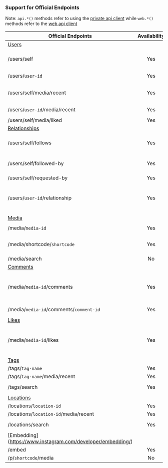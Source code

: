 ### Support for Official Endpoints

Note: ``api.*()`` methods refer to using the [private api client](instagram_private_api/) while ``web.*()`` methods refer to the [web api client](instagram_web_api/)

Official Endpoints | Availability | Notes |
 ------- | :----------: | ----- |
[Users](https://www.instagram.com/developer/endpoints/users/) | 
/users/self | Yes | ``api.current_user()``, ``web.user_info()`` with account userid
/users/``user-id`` | Yes | ``api.user_info()``, ``web.user_info()``
/users/self/media/recent | Yes | Use ``api.user_feed()``, ``web.user_feed()`` with account userid
/users/``user-id``/media/recent | Yes | ``api.user_feed()``, ``web.user_feed()``
/users/self/media/liked | Yes | ``api.feed_liked()``
[Relationships](https://www.instagram.com/developer/endpoints/relationships/) | 
/users/self/follows | Yes | Use ``api.user_following()``, ``web.user_following()`` with account userid
/users/self/followed-by | Yes | Use ``api.user_followers()``, ``web.user_followers()`` with account userid
/users/self/requested-by | Yes | ``api.friendships_pending()``
/users/``user-id``/relationship | Yes | ``api.friendships_show()``, ``api.friendships_create()``, ``api.friendships_destroy()``, ``web.friendships_create()``, ``web.friendships_destroy()``
[Media](https://www.instagram.com/developer/endpoints/media/) |
/media/``media-id`` | Yes | ``api.media_info(), web.media_info()``
/media/shortcode/``shortcode`` | Yes | Use ``api.oembed()`` to get the media_id and then call ``api.media_info()`` with it
/media/search | No
[Comments](https://www.instagram.com/developer/endpoints/comments/) |
/media/``media-id``/comments | Yes | ``api.media_comments()``, ``api.media_n_comments()``, ``api.post_comment()``, ``web.media_comments()``, ``web.post_comment()``
/media/``media-id``/comments/``comment-id`` | Yes | ``api.delete_comment()``, ``web.delete_comment()``
[Likes](https://www.instagram.com/developer/endpoints/likes/) |
/media/``media-id``/likes | Yes | ``api.media_likers()``, ``api.post_like()``, ``api.delete_like()``, ``web.post_like()``, ``web.delete_like()``
[Tags](https://www.instagram.com/developer/endpoints/tags/) |
/tags/``tag-name`` | Yes | ``api.tag_info()``
/tags/``tag-name``/media/recent | Yes | ``api.feed_tag()``
/tags/search | Yes | ``api.tag_search()``, ``web.search()``
[Locations](https://www.instagram.com/developer/endpoints/locations/) |
/locations/``location-id`` | Yes | ``api.location_info()``
/locations/``location-id``/media/recent | Yes | ``api.feed_location()``
/locations/search | Yes | ``api.location_search()``, ``web.search()``
[Embedding] (https://www.instagram.com/developer/embedding/) |
/embed | Yes | ``api.oembed()``
/p/``shortcode``/media | No
